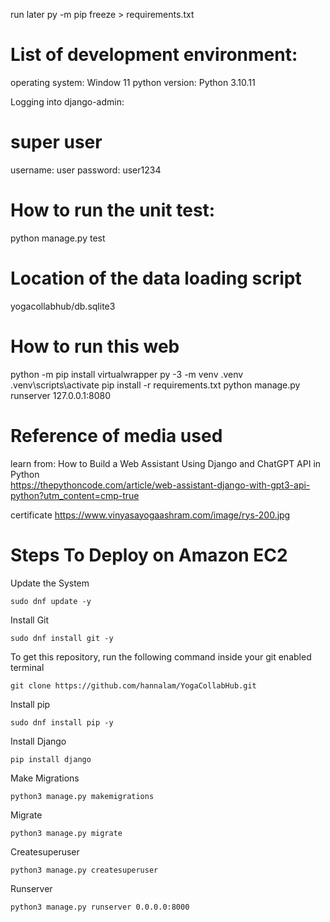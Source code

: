 run later
py -m pip freeze > requirements.txt

# List of development environment:

operating system: Window 11
python version: Python 3.10.11

Logging into django-admin:

# super user

username: user
password: user1234

# How to run the unit test:

python manage.py test

# Location of the data loading script

yogacollabhub/db.sqlite3

# How to run this web

python -m pip install virtualwrapper
py -3 -m venv .venv
.venv\scripts\activate
pip install -r requirements.txt
python manage.py runserver 127.0.0.1:8080

# Reference of media used

learn from: How to Build a Web Assistant Using Django and ChatGPT API in Python  
https://thepythoncode.com/article/web-assistant-django-with-gpt3-api-python?utm_content=cmp-true

certificate
https://www.vinyasayogaashram.com/image/rys-200.jpg

# Steps To Deploy on Amazon EC2

Update the System

`sudo dnf update -y`

Install Git

`sudo dnf install git -y`

To get this repository, run the following command inside your git enabled terminal

`git clone https://github.com/hannalam/YogaCollabHub.git`

Install pip

`sudo dnf install pip -y`

Install Django

`pip install django`

Make Migrations

`python3 manage.py makemigrations`

Migrate

`python3 manage.py migrate`

Createsuperuser

`python3 manage.py createsuperuser`

Runserver

`python3 manage.py runserver 0.0.0.0:8000`
